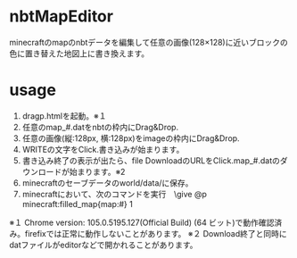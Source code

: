 # nbtMapEditor
minecraftのmapのnbtデータを編集して任意の画像(128×128)に近いブロックの色に置き替えた地図上に書き換えます。

# usage
1. dragp.htmlを起動。※１
2. 任意のmap_#.datをnbtの枠内にDrag&Drop.
3. 任意の画像(縦:128px, 横:128px)をimageの枠内にDrag&Drop.
4. WRITEの文字をClick.書き込みが始まります。
5. 書き込み終了の表示が出たら、file DownloadのURLをClick.map_#.datのダウンロードが始まります。※2
6. minecraftのセーブデータのworld/data/に保存。
7. minecraftにおいて、次のコマンドを実行　\give @p minecraft:filled_map{map:#} 1 

※１ Chrome  version: 105.0.5195.127(Official Build) (64 ビット)で動作確認済み。firefixでは正常に動作しないことがあります。
※２ Download終了と同時にdatファイルがeditorなどで開かれることがあります。

